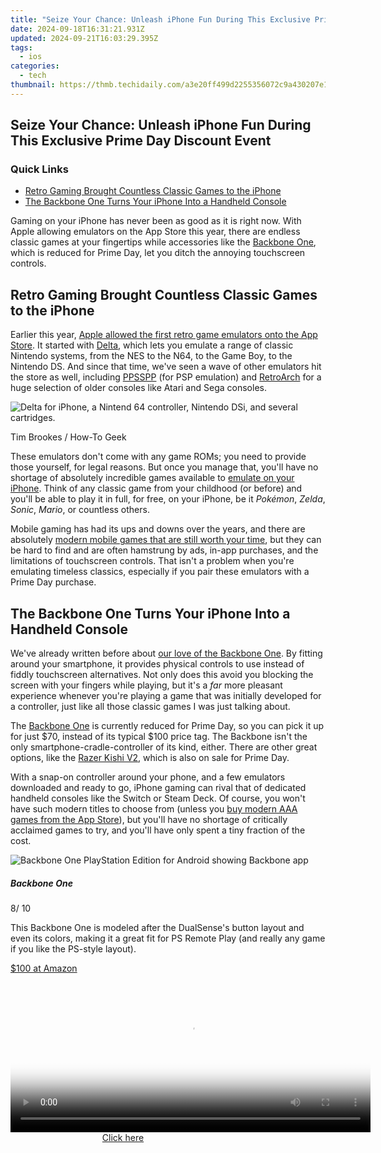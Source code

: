 ```yaml
---
title: "Seize Your Chance: Unleash iPhone Fun During This Exclusive Prime Day Discount Event"
date: 2024-09-18T16:31:21.931Z
updated: 2024-09-21T16:03:29.395Z
tags:
  - ios
categories:
  - tech
thumbnail: https://thmb.techidaily.com/a3e20ff499d2255356072c9a430207e141738c946eb7be64c4d7f5c5a7b7d178.jpg
---
```


## Seize Your Chance: Unleash iPhone Fun During This Exclusive Prime Day Discount Event

### Quick Links

* [Retro Gaming Brought Countless Classic Games to the iPhone](https://article-helps.techidaily.com/evaluating-acid-pro-open-source-rivals-explored/)
* [The Backbone One Turns Your iPhone Into a Handheld Console](https://instagram-videos.techidaily.com/2024-approved-unlocking-user-preferences-with-instagrams-real-time-feedback/)

 Gaming on your iPhone has never been as good as it is right now. With Apple allowing emulators on the App Store this year, there are endless classic games at your fingertips while accessories like the [Backbone One](https://amazon.com/dp/B0CCT2TJW4?tag=htgprimedaysite-20), which is reduced for Prime Day, let you ditch the annoying touchscreen controls.

##  Retro Gaming Brought Countless Classic Games to the iPhone

 Earlier this year, [Apple allowed the first retro game emulators onto the App Store](https://tech-revival.techidaily.com/gptzeros-role-spotlight-on-ai-generated-literature/). It started with [Delta](https://apps.apple.com/us/app/delta-game-emulator/id1048524688), which lets you emulate a range of classic Nintendo systems, from the NES to the N64, to the Game Boy, to the Nintendo DS. And since that time, we've seen a wave of other emulators hit the store as well, including [PPSSPP](https://apps.apple.com/us/app/ppsspp-psp-emulator/id6496972903) (for PSP emulation) and [RetroArch](https://apps.apple.com/us/app/retroarch/id6499539433) for a huge selection of older consoles like Atari and Sega consoles.

![Delta for iPhone, a Nintend 64 controller, Nintendo DSi, and several cartridges.](https://static1.howtogeekimages.com/wordpress/wp-content/uploads/2024/04/delta_iphone_featured.jpg) 

Tim Brookes / How-To Geek

 These emulators don't come with any game ROMs; you need to provide those yourself, for legal reasons. But once you manage that, you'll have no shortage of absolutely incredible games available to [emulate on your iPhone](https://techtrends.techidaily.com/how-to-restore-search-functionality-on-your-windows-10-pc/). Think of any classic game from your childhood (or before) and you'll be able to play it in full, for free, on your iPhone, be it _Pokémon_, _Zelda_, _Sonic_, _Mario_, or countless others.

 Mobile gaming has had its ups and downs over the years, and there are absolutely [modern mobile games that are still worth your time](https://facebook-videos.techidaily.com/new-in-2024-top-10-facebook-video-players/), but they can be hard to find and are often hamstrung by ads, in-app purchases, and the limitations of touchscreen controls. That isn't a problem when you're emulating timeless classics, especially if you pair these emulators with a Prime Day purchase.

##  The Backbone One Turns Your iPhone Into a Handheld Console

 We've already written before about [our love of the Backbone One](https://android-unlock.techidaily.com/in-2024-how-to-remove-or-bypass-knox-enrollment-service-on-oppo-find-x7-ultra-by-drfone-android/). By fitting around your smartphone, it provides physical controls to use instead of fiddly touchscreen alternatives. Not only does this avoid you blocking the screen with your fingers while playing, but it's a _far_ more pleasant experience whenever you're playing a game that was initially developed for a controller, just like all those classic games I was just talking about.

 The [Backbone One](https://amazon.com/dp/B0CCT2TJW4?tag=htgprimedaysite-20) is currently reduced for Prime Day, so you can pick it up for just $70, instead of its typical $100 price tag. The Backbone isn't the only smartphone-cradle-controller of its kind, either. There are other great options, like the [Razer Kishi V2](https://amazon.com/dp/B0B16NGTCT?tag=htgprimedaysite-20), which is also on sale for Prime Day.

 With a snap-on controller around your phone, and a few emulators downloaded and ready to go, iPhone gaming can rival that of dedicated handheld consoles like the Switch or Steam Deck. Of course, you won't have such modern titles to choose from (unless you [buy modern AAA games from the App Store](https://facebook-video-footage.techidaily.com/new-2024-approved-conquer-small-screen-navigate-through-these-best-free-and-online-downloader-tools/)), but you'll have no shortage of critically acclaimed games to try, and you'll have only spent a tiny fraction of the cost.

![Backbone One PlayStation Edition for Android showing Backbone app](https://static1.howtogeekimages.com/wordpress/wp-content/uploads/2023/09/ocase.png) 

#####  Backbone One

8/ 10 

This Backbone One is modeled after the DualSense's button layout and even its colors, making it a great fit for PS Remote Play (and really any game if you like the PS-style layout).

[$100 at Amazon](https://amazon.com/dp/B0CCT2TJW4?tag=htgprimedaysite-20)

<ins class="adsbygoogle"
     style="display:block"
     data-ad-format="autorelaxed"
     data-ad-client="ca-pub-7571918770474297"
     data-ad-slot="1223367746"></ins>

<ins class="adsbygoogle"
     style="display:block"
     data-ad-client="ca-pub-7571918770474297"
     data-ad-slot="8358498916"
     data-ad-format="auto"
     data-full-width-responsive="true"></ins>



<!-- affiliate ads begin -->
<span id="1983588">
					<video width="576" height="240" style="cursor:pointer"
           poster="//a.impactradius-go.com/display-clicktoplayimage/1983588.png"
           onclick="if(!this.playClicked){this.play();this.setAttribute('controls',true);this.playClicked=true;}">
	   <source src="//a.impactradius-go.com/display-ad/22993-1983588">
	   <img src="//a.impactradius-go.com/display-clicktoplayimage/1983588.png" style="border: none; height: 100%; width: 100%; object-fit: contain">
	</video>
	<div style="width:360px;text-align:center"><a href="javascript:window.open(decodeURIComponent('https%3A%2F%2Fhomestyler.sjv.io%2Fc%2F5597632%2F1983588%2F22993'), '_blank');void(0);">Click here</a></div>
</span>
<img height="0" width="0" src="https://imp.pxf.io/i/5597632/1983588/22993" style="position:absolute;visibility:hidden;" border="0" />
<!-- affiliate ads end -->

